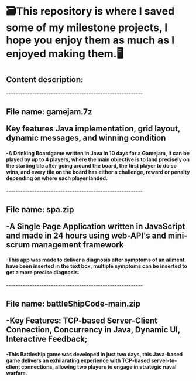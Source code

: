 <h1>🗃️This repository is where I saved some of my milestone projects, I hope you enjoy them as much as I enjoyed making them.🖥️</h1>
<h2>Content description:</h2>
<p>----------------------------------------------------------</p>
<h2><p>File name: gamejam.7z</p>
<p>Key features Java implementation, grid layout, dynamic messages, and winning condition </p></h2>
<h4>-A Drinking Boardgame written in Java in 10 days for a Gamejam, it can be played by up to 4 players, where the main objective is to land precisely on the starting tile after going around the board, the first player to do so wins, and every tile on the board has either a challenge, reward or penalty depending on where each player landed.</h4>
<p></p>
<p></p>
<p>----------------------------------------------------------</p>
<h2><p>File name: spa.zip</p>
-A Single Page Application written in JavaScript and made in 24 hours using web-API's and mini-scrum management framework</h2>
<h4>-This app was made to deliver a diagnosis after symptoms of an ailment have been inserted in the text box, multiple symptoms can be inserted to get a more precise diagnosis.</h4>
<p></p>
<p></p>
<p>----------------------------------------------------------</p>
<h2><p>File name: battleShipCode-main.zip</p>
<p>-Key Features: TCP-based Server-Client Connection, Concurrency in Java, Dynamic UI, Interactive Feedback;</p></h2>
<h4>-This Battleship game was developed in just two days, this Java-based game delivers an exhilarating experience with TCP-based server-to-client connections, allowing two players to engage in strategic naval warfare.</h4>
